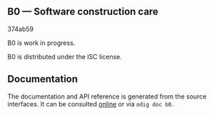 B0 — Software construction care
-------------------------------------------------------------------------------
374ab59

B0 is work in progress.

B0 is distributed under the ISC license.

## Documentation

The documentation and API reference is generated from the source
interfaces. It can be consulted [online][doc] or via `odig doc
b0`.

[doc]: http://erratique.ch/software/b0/doc
